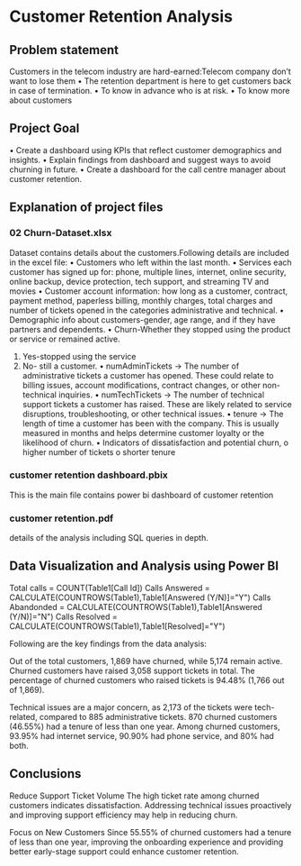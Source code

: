 # Customer Retention Analysis

## Problem statement
Customers in the telecom industry are hard-earned:Telecom company don’t want to lose them
•	The retention department is here to get customers back in case of termination.
•	To know in advance who is at risk.
•	To know more about customers

## Project Goal
•	Create a dashboard using KPIs that reflect customer demographics and insights.
•	Explain findings from dashboard and suggest ways to avoid churning in future.
•	Create a dashboard for the call centre manager about customer retention.

## Explanation of project files
### 02 Churn-Dataset.xlsx
Dataset contains details about the customers.Following details are included in the excel file:
•	Customers who left within the last month.
•	Services each customer has signed up for: phone, multiple lines, internet, online security, online backup, device protection, tech support, and streaming TV and movies
•	Customer account information: how long as a customer, contract, payment method, paperless billing, monthly charges, total charges and number of tickets opened in the categories administrative and technical.
•	Demographic info about customers-gender, age range, and if they have partners and dependents.
•	Churn-Whether they stopped using the product or service or remained active.
1.	Yes-stopped using the service
2.	No- still a customer.
•	numAdminTickets → The number of administrative tickets a customer has opened. These could relate to billing issues, account modifications, contract changes, or other non-technical inquiries.
•	numTechTickets → The number of technical support tickets a customer has raised. These are likely related to service disruptions, troubleshooting, or other technical issues.
•	tenure → The length of time a customer has been with the company. This is usually measured in months and helps determine customer loyalty or the likelihood of churn.
•	Indicators of dissatisfaction and potential churn,
o	higher number of tickets
o	shorter tenure

### customer retention dashboard.pbix
This is the main file contains power bi dashboard of customer retention
### customer retention.pdf
details of the analysis including SQL queries in depth.

## Data Visualization and Analysis using Power BI

Total calls = COUNT(Table1[Call Id])
Calls Answered = CALCULATE(COUNTROWS(Table1),Table1[Answered (Y/N)]="Y")
Calls Abandonded = CALCULATE(COUNTROWS(Table1),Table1[Answered (Y/N)]="N")
Calls Resolved = CALCULATE(COUNTROWS(Table1),Table1[Resolved]="Y")


Following are the key findings from the data analysis:

Out of the total customers, 1,869 have churned, while 5,174 remain active.
Churned customers have raised 3,058 support tickets in total.
The percentage of churned customers who raised tickets is 94.48% (1,766 out of 1,869).

Technical issues are a major concern, as 2,173 of the tickets were tech-related, compared to 885 administrative tickets.
870 churned customers (46.55%) had a tenure of less than one year.
Among churned customers, 93.95% had internet service, 90.90% had phone service, and 80% had both.

## Conclusions

Reduce Support Ticket Volume
The high ticket rate among churned customers indicates dissatisfaction. Addressing technical issues proactively and improving support efficiency may help in reducing churn.

Focus on New Customers
Since 55.55% of churned customers had a tenure of less than one year, improving the onboarding experience and providing better early-stage support could enhance customer retention.





